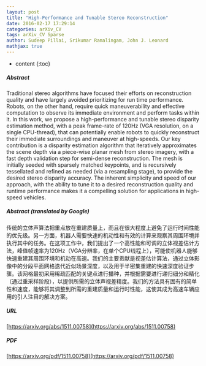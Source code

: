 ```yaml
---
layout: post
title: "High-Performance and Tunable Stereo Reconstruction"
date: 2016-02-17 17:29:14
categories: arXiv_CV
tags: arXiv_CV Sparse
author: Sudeep Pillai, Srikumar Ramalingam, John J. Leonard
mathjax: true
---
```


* content
{:toc}

##### Abstract
Traditional stereo algorithms have focused their efforts on reconstruction quality and have largely avoided prioritizing for run time performance. Robots, on the other hand, require quick maneuverability and effective computation to observe its immediate environment and perform tasks within it. In this work, we propose a high-performance and tunable stereo disparity estimation method, with a peak frame-rate of 120Hz (VGA resolution, on a single CPU-thread), that can potentially enable robots to quickly reconstruct their immediate surroundings and maneuver at high-speeds. Our key contribution is a disparity estimation algorithm that iteratively approximates the scene depth via a piece-wise planar mesh from stereo imagery, with a fast depth validation step for semi-dense reconstruction. The mesh is initially seeded with sparsely matched keypoints, and is recursively tessellated and refined as needed (via a resampling stage), to provide the desired stereo disparity accuracy. The inherent simplicity and speed of our approach, with the ability to tune it to a desired reconstruction quality and runtime performance makes it a compelling solution for applications in high-speed vehicles.

##### Abstract (translated by Google)
传统的立体声算法把重点放在重建质量上，而且在很大程度上避免了运行时间性能的优先级。另一方面，机器人需要快速的机动性和有效的计算来观察其周围环境并执行其中的任务。在这项工作中，我们提出了一个高性能和可调的立体视差估计方法，峰值帧速率为120Hz（VGA分辨率，在单个CPU线程上），可能使机器人能够快速重建其周围环境和机动在高速。我们的主要贡献是视差估计算法，通过立体影像中的分段平面网格迭代近似场景深度，以及用于半密集重建的快速深度验证步骤。该网格最初采用稀疏匹配的关键点进行播种，并根据需要进行递归细分和精化（通过重采样阶段），以提供所需的立体声视差精度。我们的方法具有固有的简单性和速度，能够将其调整到所需的重建质量和运行时性能，这使其成为高速车辆应用的引人注目的解决方案。

##### URL
[https://arxiv.org/abs/1511.00758](https://arxiv.org/abs/1511.00758)

##### PDF
[https://arxiv.org/pdf/1511.00758](https://arxiv.org/pdf/1511.00758)

